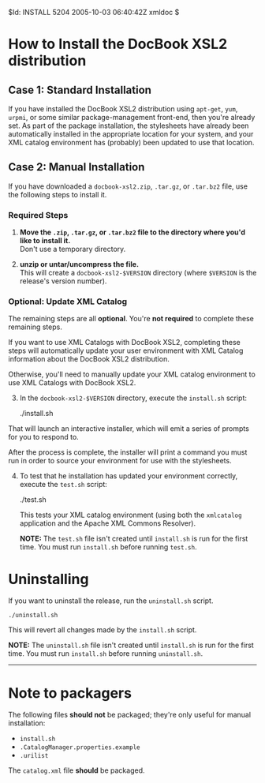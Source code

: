 $Id: INSTALL 5204 2005-10-03 06:40:42Z xmldoc $

# How to Install the DocBook XSL2 distribution


## Case 1: Standard Installation

If you have installed the DocBook XSL2 distribution using `apt-get`, `yum`, `urpmi`, 
or some similar package-management front-end, then you're already set. 
As part of the package installation, the  stylesheets have already been 
automatically installed in the appropriate location for your system, and 
your XML catalog environment has (probably) been updated to use that location.


## Case 2: Manual Installation

If you have downloaded a `docbook-xsl2.zip`, `.tar.gz`, or `.tar.bz2`
file, use the following steps to install it.


### Required Steps

1. **Move the `.zip`, `.tar.gz`, or `.tar.bz2` file to the directory where you'd like to install it.** <br>
   Don't use a temporary directory.

2. **unzip or untar/uncompress the file.** <br>
   This will create a `docbook-xsl2-$VERSION` directory (where `$VERSION` is the release's version number).


### Optional: Update XML Catalog

The remaining steps are all **optional**. You're **not required** to complete these remaining steps. 

If you want to use XML Catalogs with DocBook XSL2, completing these steps will automatically 
update your user environment with XML Catalog information about the DocBook XSL2 distribution.  

Otherwise, you'll need to manually update your XML catalog environment to use XML Catalogs with DocBook XSL2.


3. In the `docbook-xsl2-$VERSION` directory, execute the `install.sh` script:

    ./install.sh

  That will launch an interactive installer, which will emit a series of prompts 
  for you to respond to. 
  
  After the process is complete, the installer will print a command you must run 
  in order to source your environment for use with the stylesheets.

4. To test that he installation has updated your environment
   correctly, execute the `test.sh` script:

    ./test.sh

   This tests your XML catalog environment (using both the `xmlcatalog` application and the 
   Apache XML Commons Resolver).

   **NOTE:** The `test.sh` file isn't created until `install.sh` is run for the first time. 
   You must run `install.sh` before running `test.sh`.


# Uninstalling 

If you want to uninstall the release, run the `uninstall.sh` script.

    ./uninstall.sh

This will revert all changes made by the `install.sh` script.

**NOTE:** The `uninstall.sh` file isn't created until `install.sh` is run for the first time. 
You must run `install.sh` before running `uninstall.sh`.

----

# Note to packagers

The following files **should not** be packaged; they're only useful for manual installation:

- `install.sh`
- `.CatalogManager.properties.example`
- `.urilist`

The `catalog.xml` file **should** be packaged.
